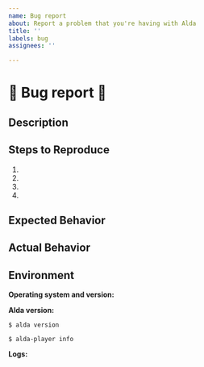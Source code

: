 ```yaml
---
name: Bug report
about: Report a problem that you're having with Alda
title: ''
labels: bug
assignees: ''

---
```


<!--- Please provide a general summary of the issue in the Title above -->

# 🐞 Bug report 🐞

## Description
<!--- Tell us more about what's going on -->



## Steps to Reproduce
<!--- Please list the steps that you took that caused the problem to occur. -->
1.
2.
3.
4.

<!--- Does the problem happen consistently? -->

<!--- Is there an example score that demonstrates the problem? -->

<!--- Is there anything else that it would be useful for us to know? -->


## Expected Behavior
<!--- Tell us what you think should happen when you follow the steps above -->



## Actual Behavior
<!--- Tell us what happens instead -->



## Environment
<!--- Please provide the following information so that we can better assist you -->

<!--- Are you running Windows, macOS, Linux? What distribution/version? -->
**Operating system and version:**



**Alda version:**
<!--- Run `alda version` in your terminal and copy-paste the output below -->
```
$ alda version

```

<!--- Run `alda-player info` in your terminal and copy-paste the output below -->
```
$ alda-player info

```



**Logs:**
<!--- On macOS and Linux, you can find Alda's logs in either -->
<!---   ~/.cache/alda (Linux), or -->
<!---   ~/Library/Caches/alda (macOS), or -->
<!---   $XDG_CACHE_HOME (if you have that set) -->

<!--- On Windows, look in: -->
<!---   %LOCALAPPDATA%\alda\cache or -->
<!---   C:\Users\yourname\AppData\Local\alda\cache -->

<!--- Do you see any logs that might be relevant to the problem? -->
<!--- If so, copy-paste what you found below -->
```
```
